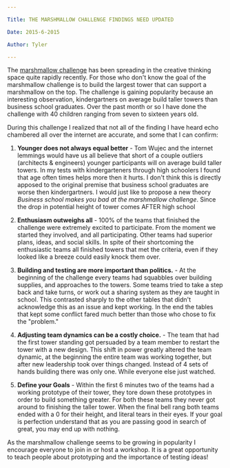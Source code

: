 ```yaml
---

Title: THE MARSHMALLOW CHALLENGE FINDINGS NEED UPDATED

Date: 2015-6-2015

Author: Tyler

---
```


The [marshmallow challenge](http://marshmallowchallenge.com/) has been spreading in the creative thinking space quite rapidly recently. For those who don't know the goal of the marshmallow challenge is to build the largest tower that can support a marshmallow on the top. The challenge is gaining popularity because an interesting observation, kindergartners on average build taller towers than business school graduates. Over the past month or so I have done the challenge with 40 children ranging from seven to sixteen years old.

During this challenge I realized that not all of the finding I have heard echo chambered all over the internet are accurate, and some that I can confirm:

1.  **Younger does not always equal better** - Tom Wujec and the internet lemmings would have us all believe that short of a couple outliers (architects & engineers) younger participants will on average build taller towers. In my tests with kindergarteners through high schoolers I found that age often times helps more then it hurts. I don\'t think this is directly apposed to the original premise that business school graduates are worse then kindergartners. I would just like to propose a new theory *Business school makes you bad at the marshmallow challenge*. Since the drop in potential height of tower comes AFTER high school

2.  **Enthusiasm outweighs all** - 100% of the teams that finished the challenge were extremely excited to participate. From the moment we started they involved, and all participating. Other teams had superior plans, ideas, and social skills. In spite of their shortcoming the enthusiastic teams all finished towers that met the criteria, even if they looked like a breeze could easily knock them over.

3.  **Building and testing are more important than politics.** - At the beginning of the challenge every teams had squabbles over building supplies, and approaches to the towers. Some teams tried to take a step back and take turns, or work out a sharing system as they are taught in school. This contrasted sharply to the other tables that didn't acknowledge this as an issue and kept working. In the end the tables that kept some conflict fared much better than those who chose to fix the "problem."

4.  **Adjusting team dynamics can be a costly choice.** - The team that had the first tower standing got persuaded by a team member to restart the tower with a new design. This shift in power greatly altered the team dynamic, at the beginning the entire team was working together, but after new leadership took over things changed. Instead of 4 sets of hands building there was only one. While everyone else just watched.

5.  **Define your Goals** - Within the first 6 minutes two of the teams had a working prototype of their tower, they tore down these prototypes in order to build something greater. For both these teams they never got around to finishing the taller tower. When the final bell rang both teams ended with a 0 for their height, and literal tears in their eyes. If your goal is perfection understand that as you are passing good in search of great, you may end up with nothing.

As the marshmallow challenge seems to be growing in popularity I encourage everyone to join in or host a workshop. It is a great opportunity to teach people about prototyping and the importance of testing ideas!